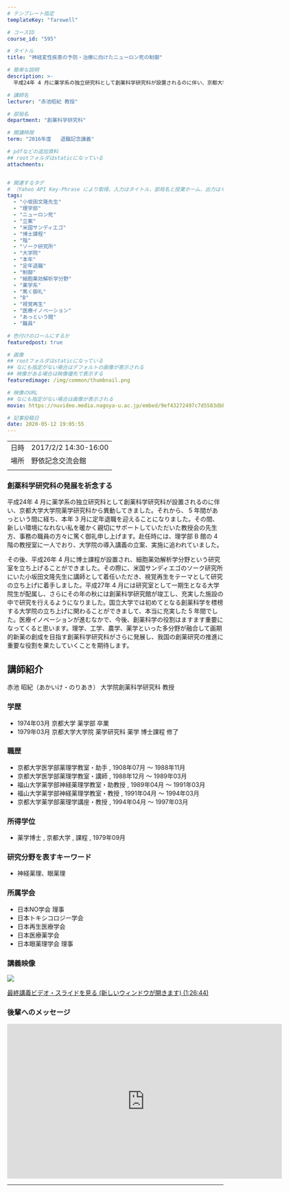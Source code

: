 ```yaml
---
# テンプレート指定
templateKey: "farewell"

# コースID
course_id: "595"

# タイトル
title: "神経変性疾患の予防・治療に向けたニューロン死の制御"

# 簡単な説明
description: >-
  平成24年 4 月に薬学系の独立研究科として創薬科学研究科が設置されるのに伴い、京都大学大学院薬学研究科から異動してきました。それから、 5 年間があっという間に経ち、本年 3 月に定年退職を迎えることになりました。その間、新しい環境になれない私を暖かく親切にサポートしていただいた教授会の先生方、事務の職員の方々に篤く御礼申し上げます。赴任時には、理学部 B 館の 4 階の教授室に一人でおり、 ....

# 講師名
lecturer: "赤池昭紀 教授"

# 部局名
department: "創薬科学研究科"

# 開講時限
term: "2016年度	退職記念講義"

# pdfなどの追加資料
## rootフォルダはstaticになっている
attachments:


# 関連するタグ
# （Yahoo API Key-Phrase により取得。入力はタイトル、部局名と授業ホーム、出力はキーフレーズ（tags））
tags:
  - "小坂田文隆先生"
  - "理学部"
  - "ニューロン死"
  - "立案"
  - "米国サンディエゴ"
  - "博士課程"
  - "階"
  - "ソーク研究所"
  - "大学院"
  - "本年"
  - "定年退職"
  - "制御"
  - "細胞薬効解析学分野"
  - "薬学系"
  - "篤く御礼"
  - "B"
  - "視覚再生"
  - "医療イノベーション"
  - "あっという間"
  - "職員"

# 色付けのロールにするか
featuredpost: true

# 画像
## rootフォルダはstaticになっている
## なにも指定がない場合はデフォルトの画像が表示される
## 映像がある場合は映像優先で表示する
featuredimage: /img/common/thumbnail.png

# 映像のURL
## なにも指定がない場合は画像が表示される
movie: https://nuvideo.media.nagoya-u.ac.jp/embed/9ef43272497c7d5583dbb3664564b942bf069c7b

# 記事投稿日
date: 2020-05-12 19:05:55
---
```


|   |   |
|---|---|
| 日時 | 2017/2/2  14:30-16:00 |
| 場所 | 野依記念交流会館 |
|   |   |


### 創薬科学研究科の発展を祈念する

平成24年 4 月に薬学系の独立研究科として創薬科学研究科が設置されるのに伴い、京都大学大学院薬学研究科から異動してきました。それから、 5 年間があっという間に経ち、本年 3 月に定年退職を迎えることになりました。その間、新しい環境になれない私を暖かく親切にサポートしていただいた教授会の先生方、事務の職員の方々に篤く御礼申し上げます。赴任時には、理学部 B 館の 4 階の教授室に一人でおり、大学院の導入講義の立案、実施に追われていました。

その後、平成26年 4 月に博士課程が設置され、細胞薬効解析学分野という研究室を立ち上げることができました。その際に、米国サンディエゴのソーク研究所にいた小坂田文隆先生に講師として着任いただき、視覚再生をテーマとして研究の立ち上げに着手しました。平成27年 4 月には研究室として一期生となる大学院生が配属し、さらにその年の秋には創薬科学研究館が竣工し、充実した施設の中で研究を行えるようになりました。国立大学では初めてとなる創薬科学を標榜する大学院の立ち上げに関わることができまして、本当に充実した 5 年間でした。医療イノベーションが進むなかで、今後、創薬科学の役割はますます重要になってくると思います。理学、工学、農学、薬学といった多分野が融合して画期的新薬の創成を目指す創薬科学研究科がさらに発展し、我国の創薬研究の推進に重要な役割を果たしていくことを期待します。


## 講師紹介

赤池 昭紀（あかいけ・のりあき） 大学院創薬科学研究科 教授 

### 学歴

  * 1974年03月 京都大学 薬学部 卒業
  * 1979年03月 京都大学大学院 薬学研究科 薬学 博士課程 修了

### 職歴

  * 京都大学医学部薬理学教室・助手 , 1908年07月 ～ 1988年11月
  * 京都大学医学部薬理学教室・講師 , 1988年12月 ～ 1989年03月
  * 福山大学薬学部神経薬理学教室・助教授 , 1989年04月 ～ 1991年03月
  * 福山大学薬学部神経薬理学教室・教授 , 1991年04月 ～ 1994年03月
  * 京都大学薬学部薬理学講座・教授 , 1994年04月 ～ 1997年03月 

### 所得学位

  * 薬学博士 , 京都大学 , 課程 , 1979年09月

### 研究分野を表すキーワード

  * 神経薬理、眼薬理

### 所属学会

  * 日本NO学会 理事
  * 日本トキシコロジー学会
  * 日本再生医療学会
  * 日本医療薬学会
  * 日本眼薬理学会 理事


### 講義映像

![&nbsp;](https://ocw.nagoya-u.jp/files/595/3593.jpg) 

[最終講義ビデオ・スライドを見る (新しいウィンドウが開きます) (1:26:44)](https://nuvideo.media.nagoya-u.ac.jp/embed/9ef43272497c7d5583dbb3664564b942bf069c7b)

### 後輩へのメッセージ

<iframe src="https://nuvideo.media.nagoya-u.ac.jp/embed/ba77158d3d0d92395feb82bdb6406c4ad41e2021" width="640" height="360" frameborder="0" allowfullscreen></iframe>


-----